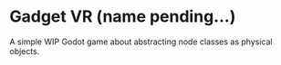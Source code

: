 # Gadget VR (name pending...)
 A simple WIP Godot game about abstracting node classes as physical objects. 
